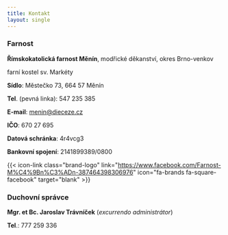 ```yaml
---
title: Kontakt
layout: single
---
```

### Farnost
**Římskokatolická farnost Měnín**, modřické děkanství, okres Brno-venkov

farní kostel sv. Markéty

**Sídlo**: Městečko 73, 664 57 Měnín

**Tel**. (pevná linka): 547 235 385

**E-mail**: [menin@dieceze.cz](mailto:menin@diezece.cz)

**IČO**: 670 27 695

**Datová schránka**: 4r4vcg3

**Bankovní spojení**: 2141899389/0800

{{< icon-link class="brand-logo" link="https://www.facebook.com/Farnost-M%C4%9Bn%C3%ADn-387464398306976" icon="fa-brands fa-square-facebook" target="blank" >}}

### Duchovní správce
**Mgr. et Bc. Jaroslav Trávníček** (*excurrendo administrátor*)

**Tel**.: 777 259 336